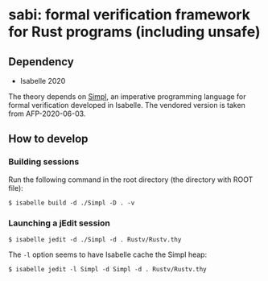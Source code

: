 # sabi: formal verification framework for Rust programs (including unsafe)

## Dependency

* Isabelle 2020

The theory depends on [Simpl](https://www.isa-afp.org/entries/Simpl.html), an imperative programming language for formal verification developed in Isabelle.
The vendored version is taken from AFP-2020-06-03.

## How to develop
### Building sessions

Run the following command in the root directory (the directory with ROOT file):
```
$ isabelle build -d ./Simpl -D . -v
```

### Launching a jEdit session
```
$ isabelle jedit -d ./Simpl -d . Rustv/Rustv.thy
```

The `-l` option seems to have Isabelle cache the Simpl heap:
```
$ isabelle jedit -l Simpl -d Simpl -d . Rustv/Rustv.thy
```
